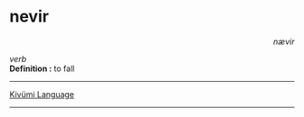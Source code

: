 
# nevir

<div align="right"><i>nævir</i></div>

*verb*  
**Definition :** to fall  

---

[Kivümi Language](../README.md)

---
